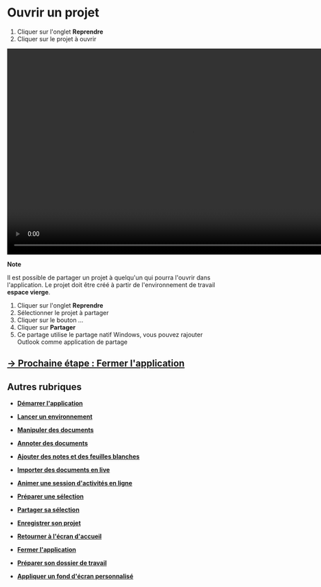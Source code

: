 # Ouvrir un projet

1. Cliquer sur l'onglet **Reprendre**
2. Cliquer sur le projet à ouvrir

<video controls muted loop autoplay width="864" height="480">
	<source src="./media/open-project.mp4" type="video/mp4">
</video>

**Note**

Il est possible de partager un projet à quelqu'un qui pourra l'ouvrir dans l'application. Le projet doit être créé à partir de l'environnement de travail **espace vierge**.

1. Cliquer sur l'onglet **Reprendre**
2. Sélectionner le projet à partager
3. Cliquer sur le bouton *...*
4. Cliquer sur **Partager**
5. Ce partage utilise le partage natif Windows, vous pouvez rajouter Outlook comme application de partage

## [&rarr; Prochaine étape : Fermer l'application](./close-app.md)


## Autres rubriques
* [**Démarrer l'application**](./start-app.md)
* [**Lancer un environnement**](./new-universe.md)
* [**Manipuler des documents**](./manipulate-doc.md)
* [**Annoter des documents**](./annotate.md)
* [**Ajouter des notes et des feuilles blanches**](./add-notes.md)
* [**Importer des documents en live**](./import-docs.md)
* [**Animer une session d'activités en ligne**](./companion.md)
* [**Préparer une sélection**](./prepare-selection.md)
* [**Partager sa sélection**](./share-selection.md)
* [**Enregistrer son projet**](./save-project.md)
* [**Retourner à l'écran d'accueil**](./back-home.md)
* [**Fermer l'application**](./close-app.md)

* [**Préparer son dossier de travail**](./prepare-content.md)
* [**Appliquer un fond d'écran personnalisé**](./change-background.md)
